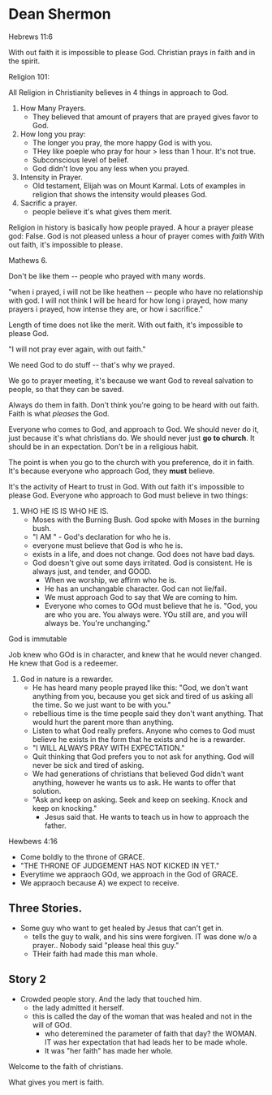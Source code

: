 # Dean Shermon

Hebrews 11:6

With out faith it is impossible to please God.
Christian prays in faith and in the spirit.

Religion 101:

All Religion in Christianity believes in 4 things in approach to God.

1. How Many Prayers.
    - They believed that amount of prayers that are prayed gives favor to God.
1. How long you pray:
    - The longer you pray, the more happy God is with you.
    - THey like poeple who pray for hour > less than 1 hour. It's not true.
    - Subconscious level of belief.
    - God didn't love you any less when you prayed.
1. Intensity in Prayer.
    - Old testament, Elijah was on Mount Karmal. Lots of examples in religion that shows the intensity would pleases God.
1. Sacrific a prayer.
    - people believe it's what gives them merit. 

Religion in history is basically how people prayed. A hour a prayer please god: False. God is not pleased unless a hour of prayer comes with *faith*
With out faith, it's impossible to please.

Mathews 6.

Don't be like them -- people who prayed with many words.

"when i prayed, i will not be like heathen -- people who have no relationship with god. I will not think I will be heard for how long i prayed, how many prayers i prayed, how intense they are, or how i sacrifice."

Length of time does not like the merit. With out faith, it's impossible to please God.

"I will not pray ever again, with out faith."

We need God to do stuff -- that's why we prayed.

We go to prayer meeting, it's because we want God to reveal salvation to people, so that they can be saved.

Always do them in faith. Don't think you're going to be heard with out faith. Faith is what *pleases* the God.

Everyone who comes to God, and approach to God. We should never do it, just because it's what christians do. We should never just **go to church**. It should be in an expectation. Don't be in a religious habit.

The point is when you go to the church with you preference, do it in faith. It's because everyone who approach God, they **must** believe.

It's the activity of Heart to trust in God. With out faith it's impossible to please God. Everyone who approach to God must believe in two things:

1. WHO HE IS IS WHO HE IS.
    - Moses with the Burning Bush. God spoke with Moses in the burning bush.
    - "I AM " - God's declaration for who he is.
    - everyone must believe that God is who he is.
    - exists in a life, and does not change. God does not have bad days.
    - God doesn't give out some days irritated. God is consistent. He is always just, and tender, and GOOD.
        - When we worship, we affirm who he is.
        - He has an unchangable character. God can not lie/fail.
        - We must approach God to say that We are coming to him.
        - Everyone who comes to GOd must believe that he is.
"God, you are who you are. You always were. YOu still are, and you will always be. You're unchanging."

God is immutable

Job knew who GOd is in character, and knew that he would never changed. He knew that God is a redeemer.

1. God in nature is a rewarder.
    - He has heard many people prayed like this: "God, we don't want anything from you, because you get sick and tired of us asking all the time. So we just want to be with you."
    - rebellious time is the time people said they don't want anything. That would hurt the parent more than anything.
    - Listen to what God really prefers. Anyone who comes to God must believe he exists in the form that he exists and he is a rewarder.
    - "I WILL ALWAYS PRAY WITH EXPECTATION."
    - Quit thinking that God prefers you to not ask for anything. God will never be sick and tired of asking.
    - We had generations of christians that believed God didn't want anything, however he wants us to ask. He wants to offer that solution.
    - "Ask and keep on asking. Seek and keep on seeking. Knock and keep on knocking."
        - Jesus said that. He wants to teach us in how to approach the father. 

Hewbews 4:16
- Come boldly to the throne of GRACE.
- "THE THRONE OF JUDGEMENT HAS NOT KICKED IN YET."
- Everytime we appraoch GOd, we approach in the God of GRACE.
- We appraoch because A) we expect to receive.

## Three Stories.

- Some guy who want to get healed by Jesus that can't get in.
    - tells the guy to walk, and his sins were forgiven. IT was done w/o a prayer.. Nobody said "please heal this guy."
    - THeir faith had made this man whole.
    
## Story 2

- Crowded people story. And the lady that touched him.
    - the lady admitted it herself.
    - this is called the day of the woman that was healed and not in the will of GOd.
        - who deteremined the parameter of faith that day? the WOMAN. IT was her expectation that had leads her to be made whole.
        - It was "her faith" has made her whole.

Welcome to the faith of christians.

What gives you mert is faith.

